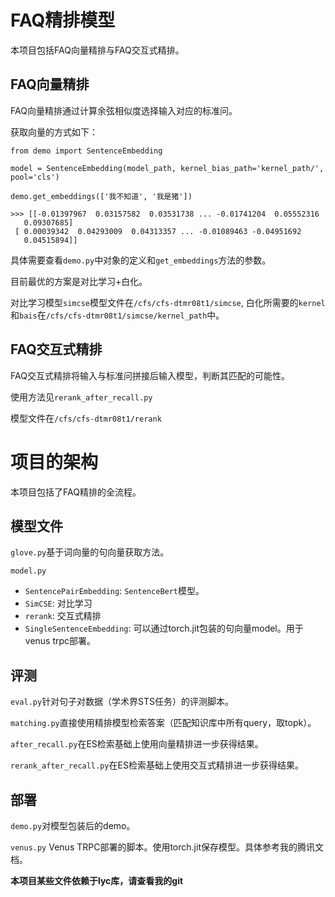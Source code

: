 # FAQ精排模型

本项目包括FAQ向量精排与FAQ交互式精排。

## FAQ向量精排

FAQ向量精排通过计算余弦相似度选择输入对应的标准问。

获取向量的方式如下：

```
from demo import SentenceEmbedding

model = SentenceEmbedding(model_path, kernel_bias_path='kernel_path/', pool='cls')

demo.get_embeddings(['我不知道', '我是猪'])

>>> [[-0.01397967  0.03157582  0.03531738 ... -0.01741204  0.05552316
   0.09307685]
 [ 0.00039342  0.04293009  0.04313357 ... -0.01089463 -0.04951692
   0.04515894]]
```

具体需要查看`demo.py`中对象的定义和`get_embeddings`方法的参数。

目前最优的方案是对比学习+白化。

对比学习模型`simcse`模型文件在`/cfs/cfs-dtmr08t1/simcse`, 白化所需要的`kernel`和`bais`在`/cfs/cfs-dtmr08t1/simcse/kernel_path`中。

## FAQ交互式精排

FAQ交互式精排将输入与标准问拼接后输入模型，判断其匹配的可能性。

使用方法见`rerank_after_recall.py`

模型文件在`/cfs/cfs-dtmr08t1/rerank`

# 项目的架构

本项目包括了FAQ精排的全流程。

## 模型文件

`glove.py`基于词向量的句向量获取方法。

`model.py`
- `SentencePairEmbedding`: `SentenceBert`模型。
- `SimCSE`: 对比学习
- `rerank`: 交互式精排
- `SingleSentenceEmbedding`: 可以通过torch.jit包装的句向量model。用于venus trpc部署。

## 评测

`eval.py`针对句子对数据（学术界STS任务）的评测脚本。

`matching.py`直接使用精排模型检索答案（匹配知识库中所有query，取topk）。

`after_recall.py`在ES检索基础上使用向量精排进一步获得结果。

`rerank_after_recall.py`在ES检索基础上使用交互式精排进一步获得结果。

## 部署

`demo.py`对模型包装后的demo。

`venus.py` Venus TRPC部署的脚本。使用torch.jit保存模型。具体参考我的腾讯文档。

**本项目某些文件依赖于lyc库，请查看我的git**